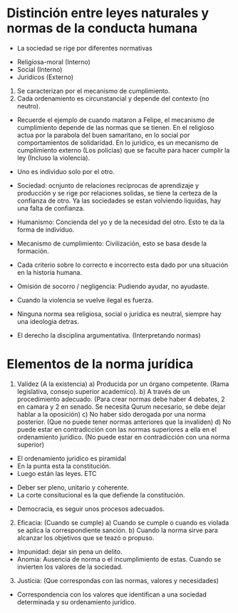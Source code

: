 # Distinción entre leyes naturales y normas de la conducta humana

- La sociedad se rige por diferentes normativas

* Religiosa-moral (Interno)
* Social (Interno)
* Juridicos (Externo)

1. Se caracterizan por el mecanismo de cumplimiento.
2. Cada ordenamiento es circunstancial y depende del contexto (no neutro).

- Recuerde el ejemplo de cuando mataron a Felipe, el mecanismo de cumplimiento depende de las normas que se tienen. En el religioso actua por la parabola del buen samaritano, en lo social por comportamientos de solidaridad. En lo juridico, es un mecanismo de cumplimiento externo (Los policias) que se faculte para hacer cumplir la ley (Incluso la violencia).

* Uno es individuo solo por el otro.
* Sociedad: ocnjunto de relaciones reciprocas de aprendizaje y producción y se rige por relaciones solidas, se tiene la certeza de la confianza de otro. Ya las sociedades se estan volviendo liquidas, hay una falta de confianza.
* Humanismo: Concienda del yo y de la necesidad del otro. Esto te da la forma de individuo.
* Mecanismo de cumplimiento: Civilización, esto se basa desde la formación.
* Cada criterio sobre lo correcto e incorrecto esta dado por una situación en la historia humana.
* Omisión de socorro / negligencia: Pudiendo ayudar, no ayudaste.
* Cuando la violencia se vuelve ilegal es fuerza.

* Ninguna norma sea religiosa, social o juridica es neutral, siempre hay una ideologia detras.
* El derecho la disciplina argumentativa. (Interpretando normas)

# Elementos de la norma jurídica

1. Validez (A la existencia)
a) Producida por un órgano competente. (Rama legislativa, consejo superior academico).
b) A través de un procedimiento adecuado. (Para crear normas debe haber 4 debates, 2 en camara y 2 en senado. Se necesita Qurum necesario, se debe dejar hablar a la oposición)
c) No haber sido derogada por una norma posterior. (Que no puede tener normas anteriores que la invaliden)
d) No puede estar en contradicción con las normas superiores a ella en el ordenamiento jurídico. (No puede estar en contradicción con una norma superior)

* El ordenamiento juridico es piramidal
* En la punta esta la constitución.
* Luego están las leyes. ETC

- Deber ser pleno, unitario y coherente.
- La corte consitucional es la que defiende la constitución.

* Democracia, es seguir unos procesos adecuados.

2. Eficacia: (Cuando se cumple)
a) Cuando se cumple o cuando es violada se aplica la correspondiente sanción.
b) Cuando la norma sirve para alcanzar los objetivos que se teazó o propuso.

- Impunidad: dejar sin pena un delito.
- Anomia: Ausencia de norma o el incumplimiento de estas. Cuando se invierten los valores de la sociedad.

3. Justicia: (Que correspondas con las normas, valores y necesidades)
- Correspondencia con los valores que identifican a una sociedad determinada y su ordenamiento jurídico.